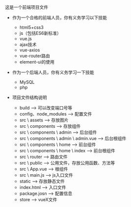 这是一个前端项目文件
 + 作为一个合格的前端人员，你有义务学习以下技能
      - html5+css3
      - js（包括ES6新标准）
      - vue.js
      - ajax技术
      - vue-axios
      - vue-router路由
      - element-ui的使用
   
   
 + 作为一个后端人员，你有义务学习一下技能
      - MySQL
      - php
      
      
 + 项目文件结构说明
      - build  -->  可以改变端口号等
      - config、node_modules --> 配置文件
      - src \ assets --> 存放图片
      - src \ components --> 存放组件
      - src \ components \ admin --> 后台组件
      - src \ components \ admin \ admin.vue --> 后台根组件
      - src \ components \ home  --> 前台组件
      - src \ components \ home \ index --> 前台根组件
      - src \ router --> 路由文件
      - src \ public --> 公用文件，存放公用函数、方法等
      - src \ App.vue --> 根组件
      - src \ main.js --> js入口文件
      - static --> 存放静态文件
      - index.html --> 入口文件
      - package.josn --> 配置信息
      - store --> vueX文件
